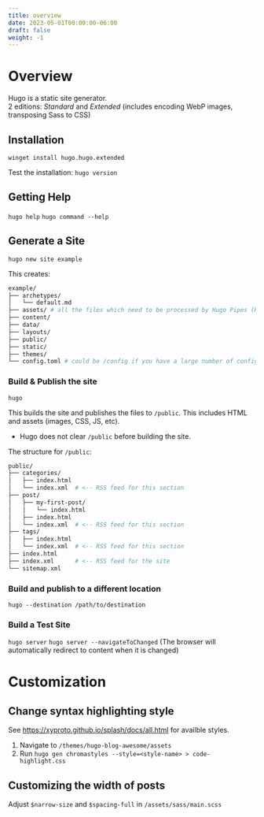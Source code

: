 ```yaml
---
title: overview
date: 2023-05-01T00:00:00-06:00
draft: false
weight: -1
---
```


# Overview
Hugo is a static site generator.  
2 editions: *Standard* and *Extended* (includes encoding WebP images, transposing Sass to CSS)

## Installation
`winget install hugo.hugo.extended`

Test the installation:  `hugo version`

## Getting Help
`hugo help`
`hugo command --help`

## Generate a Site
`hugo new site example`

This creates:
```bash
example/
├── archetypes/
│   └── default.md
├── assets/ # all the files which need to be processed by Hugo Pipes (Hugo's asset processing engine)
├── content/
├── data/
├── layouts/
├── public/
├── static/
├── themes/
└── config.toml # could be /config if you have a large number of configuration directives
```

### Build & Publish the site
`hugo`

This builds the site and publishes the files to `/public`.  This includes HTML and assets (images, CSS, JS, etc).
- Hugo does not clear `/public` before building the site.

The structure for `/public`:
```bash
public/
├── categories/
│   ├── index.html
│   └── index.xml  # <-- RSS feed for this section
├── post/
│   ├── my-first-post/
│   │   └── index.html
│   ├── index.html
│   └── index.xml  # <-- RSS feed for this section
├── tags/
│   ├── index.html
│   └── index.xml  # <-- RSS feed for this section
├── index.html
├── index.xml      # <-- RSS feed for the site
└── sitemap.xml
```
### Build and publish to a different location
`hugo --destination /path/to/destination`

### Build a Test Site
`hugo server`
`hugo server --navigateToChanged` (The browser will automatically redirect to content when it is changed)

# Customization
## Change syntax highlighting style
See https://xyproto.github.io/splash/docs/all.html for availble styles.

1. Navigate to `/themes/hugo-blog-awesome/assets`
2. Run `hugo gen chromastyles --style=<style-name> > code-highlight.css`

## Customizing the width of posts
Adjust `$narrow-size` and `$spacing-full` in `/assets/sass/main.scss`
